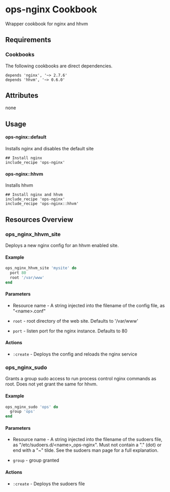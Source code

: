 ops-nginx Cookbook
==================
Wrapper cookbook for nginx and hhvm

Requirements
------------
### Cookbooks
The following cookbooks are direct dependencies.

```
depends 'nginx', '~> 2.7.6'
depends 'hhvm', '~> 0.6.0'
```

Attributes
----------
none

Usage
-----
#### ops-nginx::default

Installs nginx and disables the default site

```
## Install nginx
include_recipe 'ops-nginx'
```

#### ops-nginx::hhvm

Installs hhvm

```
## Install nginx and hhvm
include_recipe 'ops-nginx'
include_recipe 'ops-nginx::hhvm'
```

Resources Overview
------------------
### ops_nginx_hhvm_site 

Deploys a new nginx config for an hhvm enabled site.

#### Example
```ruby
ops_nginx_hhvm_site 'mysite' do
  port 80
  root '/var/www'
end
```

#### Parameters

- Resource name - A string injected into the filename of the config file, as "\<name>.conf"

- `root` - root directory of the web site. Defaults to '/var/www'

- `port` - listen port for the nginx instance. Defaults to 80

#### Actions

- `:create` - Deploys the config and reloads the nginx service


### ops_nginx_sudo 

Grants a group sudo access to run process control nginx commands as root. Does not yet grant the same for hhvm.

#### Example
```ruby
ops_nginx_sudo 'ops' do
  group 'ops'
end
```

#### Parameters

- Resource name - A string injected into the filename of the sudoers file, as "/etc/sudoers.d/\<name>_ops-nginx". Must not contain a "." (dot) or end with a "~" tilde. See the sudoers man page for a full explanation.

- `group` - group granted 

#### Actions

- `:create` - Deploys the sudoers file
